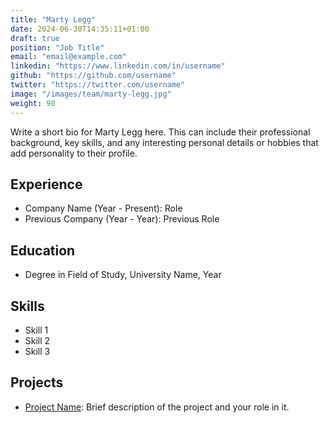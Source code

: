 ```yaml
---
title: "Marty Legg"
date: 2024-06-30T14:35:11+01:00
draft: true
position: "Job Title"
email: "email@example.com"
linkedin: "https://www.linkedin.com/in/username"
github: "https://github.com/username"
twitter: "https://twitter.com/username"
image: "/images/team/marty-legg.jpg"
weight: 90
---
```


Write a short bio for Marty Legg here. This can include their professional background, key skills, and any interesting personal details or hobbies that add personality to their profile.

## Experience

- Company Name (Year - Present): Role
- Previous Company (Year - Year): Previous Role

## Education

- Degree in Field of Study, University Name, Year

## Skills

- Skill 1
- Skill 2
- Skill 3

## Projects

- [Project Name](https://project-link.com): Brief description of the project and your role in it.

